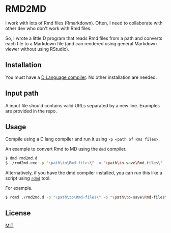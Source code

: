 # RMD2MD

I work with lots of Rmd files (Rmarkdown). Often, I need to collaborate with other dev who don't work with Rmd files.

So, I wrote a little D program that reads Rmd files from a path and converts each file to a Markdown file (and can rendered using general Markdown viewer without using RStudio).

## Installation

You must have a [D Language compiler](https://dlang.org/download.html). No other installation are needed.

## Input path

A input file should contains valid URLs separated by a new line. Examples are provided in the repo.

## Usage

Compile using a D lang compiler and run it using `-p <path of Rms files>`.

An example to convert Rmd to MD using the `dmd` compiler.  

```bash
$ dmd rmd2md.d
$ ./rmd2md.exe -p "\path\to\Rmd-files\" -o "\path\to-save\Rmd-files\"
```

Alternatively, if you have the dmd compiler installed, you can run this like a script using [`rdmd`](https://dlang.org/rdmd.html) tool.

For example.

```bash
$ rdmd ./rmd2md.d -p "\path\to\Rmd-files\" -o "\path\to-save\Rmd-files\"
```

## License

[MIT](https://choosealicense.com/licenses/mit/)
